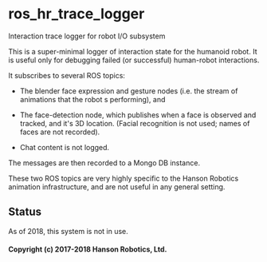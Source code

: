 # ros_hr_trace_logger
Interaction trace logger for robot I/O subsystem 

This is a super-minimal logger of interaction state for the humanoid robot. It is useful
only for debugging failed (or successful) human-robot interactions.

It subscribes to several ROS topics:

* The blender face expression and gesture nodes (i.e. the stream of animations that
the robot s performing), and

* The face-detection node, which publishes when a face is observed and tracked, and
it's 3D location. (Facial recognition is not used; names of faces are not recorded).

* Chat content is not logged.

The messages are then recorded to a Mongo DB instance.

These two ROS topics are very highly specific to the Hanson Robotics animation
infrastructure, and are not useful in any general setting.

## Status
As of 2018, this system is not in use.

#### Copyright (c) 2017-2018 Hanson Robotics, Ltd.

